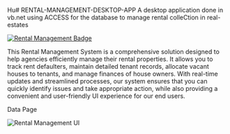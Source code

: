 Hu# RENTAL-MANAGEMENT-DESKTOP-APP
A desktop application done in vb.net using ACCESS for the database to manage rental colleCtion in real-estates
<div>
  <a href="https://github.com/Dalton-47/RENTAL-MANAGEMENT-DESKTOP-APP">
      <img src="https://img.shields.io/badge/Rental Management Application-orange?style=for-the-badge&logo=R&logoColor=white" alt="Rental Management Badge"> </a>
          <p>This Rental Management System is a comprehensive solution designed to help agencies efficiently manage their rental properties. 
          It allows you to track rent defaulters, maintain detailed tenant records, allocate vacant houses to tenants, and manage finances of house owners.
          With real-time updates and streamlined processes, our system ensures that you can quickly identify issues and take appropriate action, 
          while also providing a convenient and user-friendly UI experience for  our end users.</p>
          </div>
Data Page
         
![Rental Management UI](https://github.com/Dalton-47/Dalton-47/blob/main/SYSTEM11.PNG)
          
